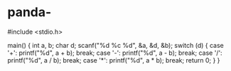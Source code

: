 # panda-

#include <stdio.h> 
 
main() { 
    int a, b; 
    char d; 
    scanf("%d %c %d", &a, &d, &b); 
    switch (d) { 
        case '+': printf("%d", a + b); break; 
        case '-': printf("%d", a - b); break;
        case '/': printf("%d", a / b); break;
        case '*': printf("%d", a * b); break; 
 return 0;
    } 
}
